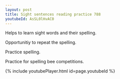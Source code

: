 ```yaml
---
layout: post
title: Sight sentences reading practice 788
youtubeId: AsSL0lHvAC0
---
```

 
 
Helps to learn sight words and their spelling.

Opportunitiy to repeat the spelling. 

Practice spelling. 
 
Practice for spelling bee competitions. 
 
{% include youtubePlayer.html id=page.youtubeId %}
 
 
